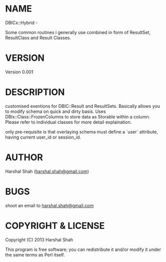 # NAME

DBICx::Hybrid - 

Some common routines i generally use combined in form of ResultSet, ResultClass and Result Classes.

# VERSION

Version 0.001

# DESCRIPTION

customised exentions for DBIC::Result and ResultSets. Basically allows you to 
modify schema on quick and dirty basis. Uses DBIx::Class::FrozenColumns to store
data as Storable within a column. Please refer to individual classes for more detail explaination.

only pre-requisite is that overlaying schema must define a \`user\` attribute, having current user\_id 
or session\_id.



# AUTHOR

Harshal Shah (harshal.shah@gmail.com)

# BUGS

shoot an email to harshal.shah@gmail.com

# COPYRIGHT & LICENSE

Copyright (C) 2013 Harshal Shah

This program is free software; you can redistribute it and/or modify it
under the same terms as Perl itself.




